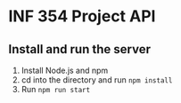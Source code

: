 # INF 354 Project API

## Install and run the server
1. Install Node.js and npm
2. cd into the directory and run ```npm install```
3. Run ```npm run start```